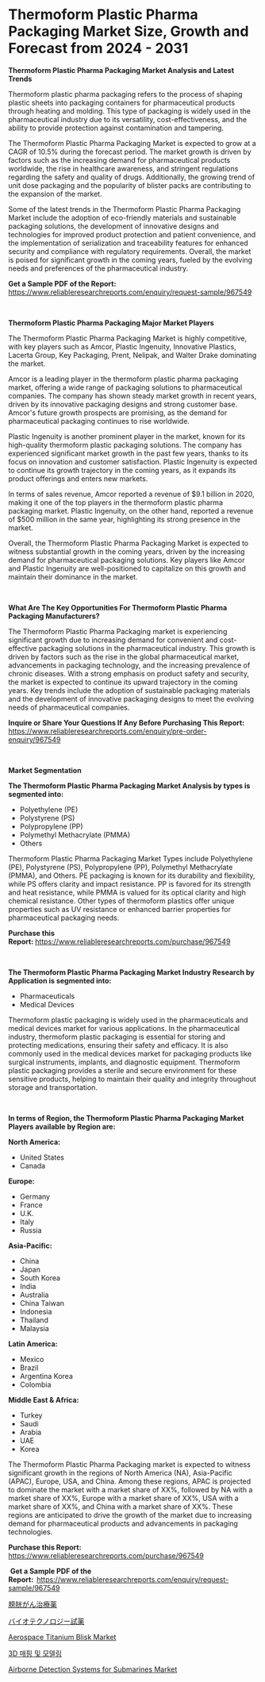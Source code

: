<p><h1>Thermoform Plastic Pharma Packaging Market Size, Growth and Forecast from 2024 - 2031</h1></p><p><strong>Thermoform Plastic Pharma Packaging Market Analysis and Latest Trends</strong></p>
<p><p>Thermoform plastic pharma packaging refers to the process of shaping plastic sheets into packaging containers for pharmaceutical products through heating and molding. This type of packaging is widely used in the pharmaceutical industry due to its versatility, cost-effectiveness, and the ability to provide protection against contamination and tampering.</p><p>The Thermoform Plastic Pharma Packaging Market is expected to grow at a CAGR of 10.5% during the forecast period. The market growth is driven by factors such as the increasing demand for pharmaceutical products worldwide, the rise in healthcare awareness, and stringent regulations regarding the safety and quality of drugs. Additionally, the growing trend of unit dose packaging and the popularity of blister packs are contributing to the expansion of the market.</p><p>Some of the latest trends in the Thermoform Plastic Pharma Packaging Market include the adoption of eco-friendly materials and sustainable packaging solutions, the development of innovative designs and technologies for improved product protection and patient convenience, and the implementation of serialization and traceability features for enhanced security and compliance with regulatory requirements. Overall, the market is poised for significant growth in the coming years, fueled by the evolving needs and preferences of the pharmaceutical industry.</p></p>
<p><strong>Get a Sample PDF of the Report:&nbsp;</strong> <a href="https://www.reliableresearchreports.com/enquiry/request-sample/967549">https://www.reliableresearchreports.com/enquiry/request-sample/967549</a></p>
<p>&nbsp;</p>
<p><strong>Thermoform Plastic Pharma Packaging Major Market Players</strong></p>
<p><p>The Thermoform Plastic Pharma Packaging Market is highly competitive, with key players such as Amcor, Plastic Ingenuity, Innovative Plastics, Lacerta Group, Key Packaging, Prent, Nelipak, and Walter Drake dominating the market.</p><p>Amcor is a leading player in the thermoform plastic pharma packaging market, offering a wide range of packaging solutions to pharmaceutical companies. The company has shown steady market growth in recent years, driven by its innovative packaging designs and strong customer base. Amcor's future growth prospects are promising, as the demand for pharmaceutical packaging continues to rise worldwide.</p><p>Plastic Ingenuity is another prominent player in the market, known for its high-quality thermoform plastic packaging solutions. The company has experienced significant market growth in the past few years, thanks to its focus on innovation and customer satisfaction. Plastic Ingenuity is expected to continue its growth trajectory in the coming years, as it expands its product offerings and enters new markets.</p><p>In terms of sales revenue, Amcor reported a revenue of $9.1 billion in 2020, making it one of the top players in the thermoform plastic pharma packaging market. Plastic Ingenuity, on the other hand, reported a revenue of $500 million in the same year, highlighting its strong presence in the market.</p><p>Overall, the Thermoform Plastic Pharma Packaging Market is expected to witness substantial growth in the coming years, driven by the increasing demand for pharmaceutical packaging solutions. Key players like Amcor and Plastic Ingenuity are well-positioned to capitalize on this growth and maintain their dominance in the market.</p></p>
<p>&nbsp;</p>
<p><strong>What Are The Key Opportunities For Thermoform Plastic Pharma Packaging Manufacturers?</strong></p>
<p><p>The Thermoform Plastic Pharma Packaging market is experiencing significant growth due to increasing demand for convenient and cost-effective packaging solutions in the pharmaceutical industry. This growth is driven by factors such as the rise in the global pharmaceutical market, advancements in packaging technology, and the increasing prevalence of chronic diseases. With a strong emphasis on product safety and security, the market is expected to continue its upward trajectory in the coming years. Key trends include the adoption of sustainable packaging materials and the development of innovative packaging designs to meet the evolving needs of pharmaceutical companies.</p></p>
<p><strong>Inquire or Share Your Questions If Any Before Purchasing This Report:</strong> <a href="https://www.reliableresearchreports.com/enquiry/pre-order-enquiry/967549">https://www.reliableresearchreports.com/enquiry/pre-order-enquiry/967549</a></p>
<p>&nbsp;</p>
<p><strong>Market Segmentation</strong></p>
<p><strong>The Thermoform Plastic Pharma Packaging Market Analysis by types is segmented into:</strong></p>
<p><ul><li>Polyethylene (PE)</li><li>Polystyrene (PS)</li><li>Polypropylene (PP)</li><li>Polymethyl Methacrylate (PMMA)</li><li>Others</li></ul></p>
<p><p>Thermoform Plastic Pharma Packaging Market Types include Polyethylene (PE), Polystyrene (PS), Polypropylene (PP), Polymethyl Methacrylate (PMMA), and Others. PE packaging is known for its durability and flexibility, while PS offers clarity and impact resistance. PP is favored for its strength and heat resistance, while PMMA is valued for its optical clarity and high chemical resistance. Other types of thermoform plastics offer unique properties such as UV resistance or enhanced barrier properties for pharmaceutical packaging needs.</p></p>
<p><strong>Purchase this Report:&nbsp;</strong><a href="https://www.reliableresearchreports.com/purchase/967549">https://www.reliableresearchreports.com/purchase/967549</a></p>
<p>&nbsp;</p>
<p><strong>The Thermoform Plastic Pharma Packaging Market Industry Research by Application is segmented into:</strong></p>
<p><ul><li>Pharmaceuticals</li><li>Medical Devices</li></ul></p>
<p><p>Thermoform plastic packaging is widely used in the pharmaceuticals and medical devices market for various applications. In the pharmaceutical industry, thermoform plastic packaging is essential for storing and protecting medications, ensuring their safety and efficacy. It is also commonly used in the medical devices market for packaging products like surgical instruments, implants, and diagnostic equipment. Thermoform plastic packaging provides a sterile and secure environment for these sensitive products, helping to maintain their quality and integrity throughout storage and transportation.</p></p>
<p>&nbsp;</p>
<p><strong>In terms of Region, the Thermoform Plastic Pharma Packaging Market Players available by Region are:</strong></p>
<p>
    <p> <strong> North America: </strong>
        <ul>
            <li>United States</li>
            <li>Canada</li>
        </ul>
        </p> 
    <p> <strong> Europe: </strong>
        <ul>
            <li>Germany</li>
            <li>France</li>
            <li>U.K.</li>
            <li>Italy</li>
            <li>Russia</li>
        </ul>
        </p> 
    <p> <strong> Asia-Pacific: </strong>
        <ul>
            <li>China</li>
            <li>Japan</li>
            <li>South Korea</li>
            <li>India</li>
            <li>Australia</li>
            <li>China Taiwan</li>
            <li>Indonesia</li>
            <li>Thailand</li>
            <li>Malaysia</li>
        </ul>
        </p> 
    <p> <strong> Latin America: </strong>
        <ul>
            <li>Mexico</li>
            <li>Brazil</li>
            <li>Argentina Korea</li>
            <li>Colombia</li>
        </ul>
        </p> 
    <p> <strong> Middle East & Africa: </strong>
        <ul>
            <li>Turkey</li>
            <li>Saudi</li>
            <li>Arabia</li>
            <li>UAE</li>
            <li>Korea</li>
        </ul>
    </p>
    </p>
<p><p>The Thermoform Plastic Pharma Packaging market is expected to witness significant growth in the regions of North America (NA), Asia-Pacific (APAC), Europe, USA, and China. Among these regions, APAC is projected to dominate the market with a market share of XX%, followed by NA with a market share of XX%, Europe with a market share of XX%, USA with a market share of XX%, and China with a market share of XX%. These regions are anticipated to drive the growth of the market due to increasing demand for pharmaceutical products and advancements in packaging technologies.</p></p>
<p><strong>Purchase this Report: </strong><a href="https://www.reliableresearchreports.com/purchase/967549">https://www.reliableresearchreports.com/purchase/967549</a></p>
<p>&nbsp;<strong>Get a Sample PDF of the Report:&nbsp;&nbsp;</strong><a href="https://www.reliableresearchreports.com/enquiry/request-sample/967549">https://www.reliableresearchreports.com/enquiry/request-sample/967549</a></p>
<p><strong></strong></p>
<p><p><a href="https://medium.com/@kaiahuels2023/%E8%86%80%E8%83%B1%E3%81%8C%E3%82%93%E6%B2%BB%E7%99%82%E8%96%AC%E5%B8%82%E5%A0%B4%E3%83%AC%E3%83%9D%E3%83%BC%E3%83%88%E3%81%AF-%E3%81%93%E3%81%AE%E5%B8%82%E5%A0%B4%E3%81%AE%E6%9C%80%E6%96%B0%E3%81%AE%E3%83%88%E3%83%AC%E3%83%B3%E3%83%89%E3%81%A8%E6%88%90%E9%95%B7%E6%A9%9F%E4%BC%9A%E3%82%92%E6%98%8E%E3%82%89%E3%81%8B%E3%81%AB%E3%81%97%E3%81%BE%E3%81%99-ae56ed21993a">膀胱がん治療薬</a></p><p><a href="https://medium.com/@kaiahuels2023/%E3%83%90%E3%82%A4%E3%82%AA%E3%83%86%E3%82%AF%E3%83%8E%E3%83%AD%E3%82%B8%E3%83%BC%E8%A9%A6%E8%96%AC%E5%B8%82%E5%A0%B4%E3%81%AE%E8%A6%8F%E6%A8%A1%E3%81%AF-%E3%82%B0%E3%83%AD%E3%83%BC%E3%83%90%E3%83%AB%E7%94%A3%E6%A5%AD%E3%81%AB%E3%81%8A%E3%81%91%E3%82%8B%E6%9C%80%E9%81%A9%E3%81%AA%E3%83%9E%E3%83%BC%E3%82%B1%E3%83%86%E3%82%A3%E3%83%B3%E3%82%B0%E3%83%81%E3%83%A3%E3%83%8D%E3%83%AB%E3%82%92%E6%98%8E%E3%82%89%E3%81%8B%E3%81%AB%E3%81%97%E3%81%BE%E3%81%99-35f3e26253d5">バイオテクノロジー試薬</a></p><p><a href="https://github.com/joannagoyvaerts/Market-Research-Report-List-1/blob/main/aerospace-titanium-blisk-market.md">Aerospace Titanium Blisk Market</a></p><p><a href="https://medium.com/@cedricrflatley08766/3d-%EB%A7%A4%ED%95%91-%EB%B0%8F-%EB%AA%A8%EB%8D%B8%EB%A7%81-%EC%8B%9C%EC%9E%A5-%EA%B7%9C%EB%AA%A8%EB%8A%94-%EA%B8%80%EB%A1%9C%EB%B2%8C-%EC%82%B0%EC%97%85%EC%97%90%EC%84%9C-%EC%B5%9C%EA%B3%A0%EC%9D%98-%EB%A7%88%EC%BC%80%ED%8C%85-%EC%B1%84%EB%84%90%EC%9D%84-%EB%82%98%ED%83%80%EB%83%85%EB%8B%88%EB%8B%A4-206dc3840277">3D 매핑 및 모델링</a></p><p><a href="https://github.com/lubmix/Market-Research-Report-List-1/blob/main/airborne-detection-systems-for-submarines-market.md">Airborne Detection Systems for Submarines Market</a></p></p>